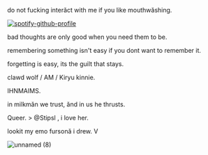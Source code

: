 do not fucking interăct with me if you like mouthwăshing.

  [![spotify-github-profile](https://spotify-github-profile.kittinanx.com/api/view?uid=31rzflal5les5uvjvxd4vaahbewq&cover_image=true&theme=default&show_offline=false&background_color=001eff&interchange=true)](https://github.com/kittinan/spotify-github-profile)
  
  
bad thoughts are only good when you need them to be.

remembering something isn't easy if you dont want to remember it.

forgetting is easy, its the guilt that stays.


clawd wolf / AM / Kiryu kinnie.

IHNMAIMS.

in milkmăn we trust, ănd in us he thrusts.

Queer. > @Stipsl , i love her.


lookit my emo fursonă i drew. V

![unnamed (8)](https://github.com/user-attachments/assets/6e7cecb2-15f5-49e2-9d61-9b4a87a4b4fe)

